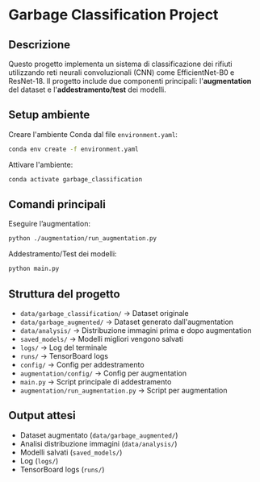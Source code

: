 # Garbage Classification Project

## Descrizione
Questo progetto implementa un sistema di classificazione dei rifiuti utilizzando reti neurali convoluzionali (CNN) come EfficientNet-B0 e ResNet-18. Il progetto include due componenti principali: l'**augmentation** del dataset e l'**addestramento/test** dei modelli.

## Setup ambiente

Creare l'ambiente Conda dal file `environment.yaml`:

```bash
conda env create -f environment.yaml
```
Attivare l'ambiente:
```bash
conda activate garbage_classification
```
## Comandi principali
Eseguire l’augmentation:
```bash
python ./augmentation/run_augmentation.py
```
Addestramento/Test dei modelli:
```bash
python main.py
```

## Struttura del progetto
- `data/garbage_classification/` → Dataset originale  
- `data/garbage_augmented/` → Dataset generato dall'augmentation  
- `data/analysis/` → Distribuzione immagini prima e dopo augmentation  
- `saved_models/` → Modelli migliori vengono salvati
- `logs/` → Log del terminale  
- `runs/` → TensorBoard logs  
- `config/` → Config per addestramento  
- `augmentation/config/` → Config per augmentation  
- `main.py` → Script principale di addestramento  
- `augmentation/run_augmentation.py` → Script per augmentation  

## Output attesi
- Dataset augmentato (`data/garbage_augmented/`)  
- Analisi distribuzione immagini (`data/analysis/`)  
- Modelli salvati (`saved_models/`)  
- Log (`logs/`)  
- TensorBoard logs (`runs/`)  


